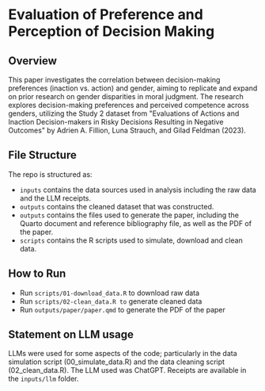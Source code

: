# Evaluation of Preference and Perception of Decision Making


## Overview
This paper investigates the correlation between decision-making preferences (inaction vs. action) and gender, aiming to replicate and expand on prior research on gender disparities in moral judgment.  The research explores decision-making preferences and perceived competence across genders, utilizing the Study 2 dataset from "Evaluations of Actions and Inaction Decision-makers in Risky Decisions Resulting in Negative Outcomes" by Adrien A. Fillion, Luna Strauch, and Gilad Feldman (2023). 

## File Structure
The repo is structured as:

- `inputs` contains the data sources used in analysis including the raw data and the LLM receipts. 
- `outputs` contains the cleaned dataset that was constructed.
- `outputs` contains the files used to generate the paper, including the Quarto document and reference bibliography file, as well as the PDF of the paper.
- `scripts` contains the R scripts used to simulate, download and clean data.

## How to Run
- Run `scripts/01-download_data.R` to download raw data
- Run `scripts/02-clean_data.R to` generate cleaned data
- Run `outputs/paper/paper.qmd` to generate the PDF of the paper

## Statement on LLM usage
LLMs were used for some aspects of the code; particularly in the data simulation script (00_simulate_data.R) and the data cleaning script (02_clean_data.R). The LLM used was ChatGPT. Receipts are available in the `inputs/llm` folder.
